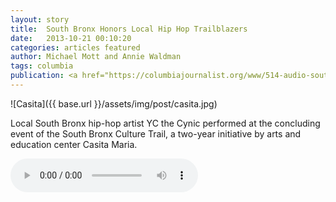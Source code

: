 ```yaml
---
layout: story
title:  South Bronx Honors Local Hip Hop Trailblazers
date:   2013-10-21 00:10:20
categories: articles featured
author: Michael Mott and Annie Waldman
tags: columbia
publication: <a href="https://columbiajournalist.org/www/514-audio-south-bronx-honors-local-hip-hop-trailblazers/story">The Columbia Journalist</a>
---
```


![Casita]({{ base.url }}/assets/img/post/casita.jpg)

Local South Bronx hip-hop artist YC the Cynic performed at the concluding event of the South Bronx Culture Trail, a two-year initiative by arts and education center Casita Maria.

<audio controls>
	<source src="{{ base.url }}/assets/multimedia/casita.mp3" type="audio/mpeg">
	Your browser does not support the audio tag.
</audio>